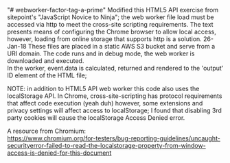 "# webworker-factor-tag-a-prime" 
Modified this HTML5 API exercise from sitepoint's "JavaScript Novice to Ninja"; the web worker file load must be accessed via http to meet the cross-site scripting requirements.  The text presents means of configuring the Chrome browser to allow local access, however, loading from online storage that supports http is a solution.
26-Jan-18
These files are placed in a static AWS S3 bucket and serve from a URI domain. 
The code runs and in debug mode, the web worker is downloaded and executed.  
In the worker, event.data is calculated, returned and rendered to the 'output' ID element of the HTML file;

NOTE:  in addition to HTML5 API web worker this code also uses the localStorage API.  In Chrome, cross-site-scripting has protocol requirements that affect code execution (yeah duh) however, some extensions and privacy settings will affect access to localStorage; I found that disabling 3rd party cookies will cause the localStorage Access Denied error.

A resource from Chromium:  
https://www.chromium.org/for-testers/bug-reporting-guidelines/uncaught-securityerror-failed-to-read-the-localstorage-property-from-window-access-is-denied-for-this-document
